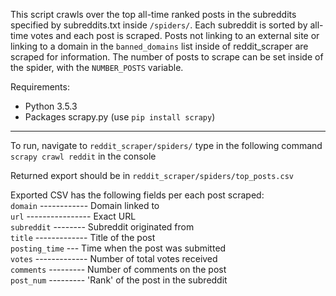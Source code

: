 


This script crawls over the top all-time ranked posts in the subreddits specified by subreddits.txt inside `/spiders/`. 
Each subreddit is sorted by all-time votes and each post is scraped. Posts not linking to an external site or linking to a 
domain in the `banned_domains` list inside of reddit_scraper are scraped for information. 
The number of posts to scrape can be set inside of the spider, with the `NUMBER_POSTS` variable.

Requirements:
 - Python 3.5.3
 - Packages scrapy.py (use `pip install scrapy`)

***

To run, navigate to `reddit_scraper/spiders/`
type in the following command  `scrapy crawl reddit` in the console

Returned export should be in `reddit_scraper/spiders/top_posts.csv`

Exported CSV has the following fields per each post scraped:  
`domain` ------------ Domain linked to  
`url` ---------------- Exact URL   
`subreddit` -------- Subreddit originated from   
`title` ------------- Title of the post  
`posting_time` --- Time when the post was submitted  
`votes` ------------- Number of total votes received  
`comments` --------- Number of comments on the post  
`post_num` --------- 'Rank' of the post in the subreddit 